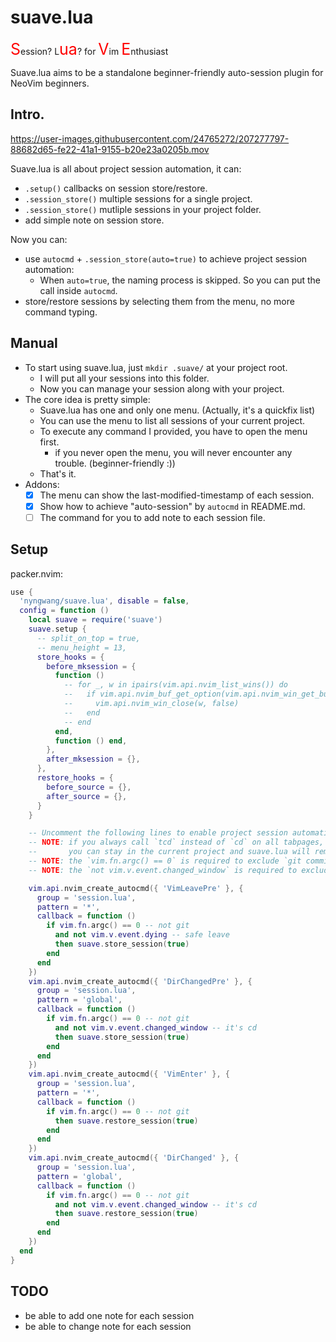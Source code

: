 suave.lua
===

<span style="color:red;font-size:25px">S</span>ession?
L<span style="color:red;font-size:25px">ua</span>?
for <span style="color:red;font-size:25px">V</span>im
<span style="color:red;font-size:25px">E</span>nthusiast

Suave.lua aims to be a standalone beginner-friendly auto-session plugin for NeoVim beginners.


## Intro.

https://user-images.githubusercontent.com/24765272/207277797-88682d65-fe22-41a1-9155-b20e23a0205b.mov

Suave.lua is all about project session automation, it can:

- `.setup()` callbacks on session store/restore.
- `.session_store()` multiple sessions for a single project.
- `.session_store()` mutliple sessions in your project folder.
- add simple note on session store.

Now you can:

- use `autocmd` + `.session_store(auto=true)` to achieve project session automation:
  - When `auto=true`, the naming process is skipped. So you can put the call inside `autocmd`.
- store/restore sessions by selecting them from the menu, no more command typing.


## Manual

- To start using suave.lua, just `mkdir .suave/` at your project root.
  - I will put all your sessions into this folder.
  - Now you can manage your session along with your project.
- The core idea is pretty simple:
  - Suave.lua has one and only one menu. (Actually, it's a quickfix list)
  - You can use the menu to list all sessions of your current project.
  - To execute any command I provided, you have to open the menu first.
    - if you never open the menu, you will never encounter any trouble. (beginner-friendly :))
  - That's it.
- Addons:
  - [x] The menu can show the last-modified-timestamp of each session.
  - [x] Show how to achieve "auto-session" by `autocmd` in README.md.
  - [ ] The command for you to add note to each session file.

## Setup

packer.nvim:

```lua
use {
  'nyngwang/suave.lua', disable = false,
  config = function ()
    local suave = require('suave')
    suave.setup {
      -- split_on_top = true,
      -- menu_height = 13,
      store_hooks = {
        before_mksession = {
          function ()
            -- for _, w in ipairs(vim.api.nvim_list_wins()) do
            --   if vim.api.nvim_buf_get_option(vim.api.nvim_win_get_buf(w), 'ft') == 'neo-tree' then
            --     vim.api.nvim_win_close(w, false)
            --   end
            -- end
          end,
          function () end,
        },
        after_mksession = {},
      },
      restore_hooks = {
        before_source = {},
        after_source = {},
      }
    }

    -- Uncomment the following lines to enable project session automation
    -- NOTE: if you always call `tcd` instead of `cd` on all tabpages,
    --       you can stay in the current project and suave.lua will remember these paths.
    -- NOTE: the `vim.fn.argc() == 0` is required to exclude `git commit`.
    -- NOTE: the `not vim.v.event.changed_window` is required to exclude `:tabn`,`:tabp`.

    vim.api.nvim_create_autocmd({ 'VimLeavePre' }, {
      group = 'session.lua',
      pattern = '*',
      callback = function ()
        if vim.fn.argc() == 0 -- not git
          and not vim.v.event.dying -- safe leave
          then suave.store_session(true)
        end
      end
    })
    vim.api.nvim_create_autocmd({ 'DirChangedPre' }, {
      group = 'session.lua',
      pattern = 'global',
      callback = function ()
        if vim.fn.argc() == 0 -- not git
          and not vim.v.event.changed_window -- it's cd
          then suave.store_session(true)
        end
      end
    })
    vim.api.nvim_create_autocmd({ 'VimEnter' }, {
      group = 'session.lua',
      pattern = '*',
      callback = function ()
        if vim.fn.argc() == 0 -- not git
          then suave.restore_session(true)
        end
      end
    })
    vim.api.nvim_create_autocmd({ 'DirChanged' }, {
      group = 'session.lua',
      pattern = 'global',
      callback = function ()
        if vim.fn.argc() == 0 -- not git
          and not vim.v.event.changed_window -- it's cd
          then suave.restore_session(true)
        end
      end
    })
  end
}
```


## TODO

- be able to add one note for each session
- be able to change note for each session


